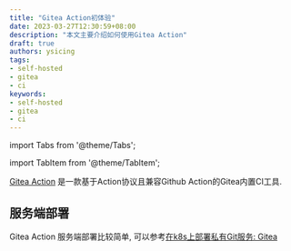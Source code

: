 ```yaml
---
title: "Gitea Action初体验"
date: 2023-03-27T12:30:59+08:00
description: "本文主要介绍如何使用Gitea Action"
draft: true
authors: ysicing
tags:
- self-hosted
- gitea
- ci
keywords:
- self-hosted
- gitea
- ci
---
```


import Tabs from '@theme/Tabs';

import TabItem from '@theme/TabItem';

[Gitea Action](https://github.com/go-gitea/gitea/issues/13539) 是一款基于Action协议且兼容Github Action的Gitea内置CI工具.

<!-- truncate -->

## 服务端部署

Gitea Action 服务端部署比较简单, 可以参考[在k8s上部署私有Git服务: Gitea](/tools/gitea-k8s)
